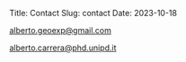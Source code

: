 Title: Contact
Slug: contact
Date: 2023-10-18


<alberto.geoexp@gmail.com>

<alberto.carrera@phd.unipd.it>